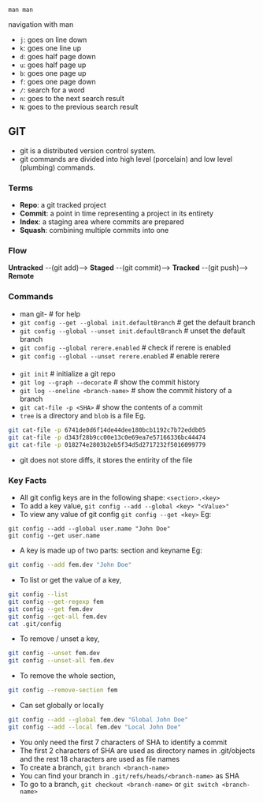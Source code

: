 ```
man man
```
navigation with man
- `j`: goes on line down
- `k`: goes one line up
- `d`: goes half page down
- `u`: goes half page up
- `b`: goes one page up
- `f`: goes one page down
- `/`: search for a word
- `n`: goes to the next search result
- `N`: goes to the previous search result

## GIT
- git is a distributed version control system.
- git commands are divided into high level (porcelain) and low level (plumbing) commands.

### Terms
- **Repo**: a git tracked project
- **Commit**: a point in time representing a project in its entirety
- **Index**: a staging area where commits are prepared
- **Squash**: combining multiple commits into one

### Flow
**Untracked** --(git add)--> **Staged** --(git commit)--> **Tracked** --(git push)--> **Remote**

### Commands
- man git-<ops> # for help
- `git config --get --global init.defaultBranch` # get the default branch
- `git config --global --unset init.defaultBranch` # unset the default branch
- `git config --global rerere.enabled` # check if rerere is enabled
- `git config --global --unset rerere.enabled` # enable rerere

####
- `git init` # initialize a git repo
- `git log --graph --decorate` # show the commit history
- `git log --oneline <branch-name>` # show the commit history of a branch
- `git cat-file -p <SHA>` # show the contents of a commit
- `tree` is a directory and `blob` is a file
Eg. 
```bash
git cat-file -p 6741de0d6f14de44dee180bcb1192c7b72eddb05
git cat-file -p d343f28b9cc00e13c0e69ea7e57166336bc44474
git cat-file -p 018274e2803b2eb5f34d5d2717232f5016099779
```
- git does not store diffs, it stores the entirity of the file
### Key Facts
- All git config keys are in the following shape: `<section>.<key>`
- To add a key value, `git config --add --global <key> "<Value>"`
- To view any value of git config `git config --get <key>`
Eg: 
```
git config --add --global user.name "John Doe"
git config --get user.name
```
- A key is made up of two parts: section and keyname
Eg:
```bash
git config --add fem.dev "John Doe"
```
- To list or get the value of a key,
```bash
git config --list
git config --get-regexp fem
git config --get fem.dev
git config --get-all fem.dev
cat .git/config
```
- To remove / unset a key,
```bash
git config --unset fem.dev
git config --unset-all fem.dev
```
- To remove the whole section,
```bash
git config --remove-section fem
```
- Can set globally or locally
```bash
git config --add --global fem.dev "Global John Doe"
git config --add --local fem.dev "Local John Doe"
```
- You only need the first 7 characters of SHA to identify a commit
- The first 2 characters of SHA are used as directory names in .git/objects and the rest 18 characters are used as file names
- To create a branch, `git branch <branch-name>`
- You can find your branch in `.git/refs/heads/<branch-name>` as SHA
- To go to a branch, `git checkout <branch-name>` or `git switch <branch-name>`